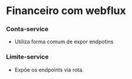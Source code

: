 # Financeiro com webflux

### Conta-service
 - Utiliza forma comum de expor endpotins

### Limite-service
 - Expõe os endpoints via rota.
